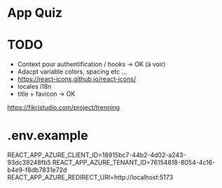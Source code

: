 # App Quiz


# TODO 

- Context pour authentification / hooks -> OK (à voir)
- Adacpt variable colors, spacing etc ... 
- https://react-icons.github.io/react-icons/
- locales i18n 
- title + favicon -> OK

https://fikristudio.com/project/trenning

# .env.example

REACT_APP_AZURE_CLIENT_ID=18915bc7-44b2-4d02-a243-93dc39248fb5
REACT_APP_AZURE_TENANT_ID=76154618-8054-4c16-b4e9-f8db7831e72d
REACT_APP_AZURE_REDIRECT_URI=http://localhost:5173